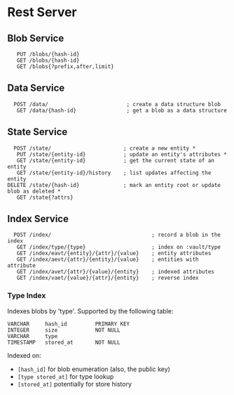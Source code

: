 Rest Server
===========

## Blob Service

```
   PUT /blobs/{hash-id}
   GET /blobs/{hash-id}
   GET /blobs{?prefix,after,limit}
```

## Data Service

```
  POST /data/                         ; create a data structure blob
   GET /data/{hash-id}                ; get a blob as a data structure
```

## State Service

```
  POST /state/                       ; create a new entity *
   PUT /state/{entity-id}            ; update an entity's attributes *
   GET /state/{entity-id}            ; get the current state of an entity
   GET /state/{entity-id}/history    ; list updates affecting the entity
DELETE /state/{hash-id}              ; mark an entity root or update blob as deleted *
   GET /state{?attrs}
```

## Index Service

```
  POST /index/                                ; record a blob in the index
   GET /index/type/{type}                     ; index on :vault/type
   GET /index/eavt/{entity}/{attr}/{value}    ; entity attributes
   GET /index/aevt/{attr}/{entity}/{value}    ; entities with attribute
   GET /index/avet/{attr}/{value}/{entity}    ; indexed attributes
   GET /index/vaet/{value}/{attr}/{entity}    ; reverse index
```

### Type Index

Indexes blobs by 'type'. Supported by the following table:

```
VARCHAR     hash_id         PRIMARY KEY
INTEGER     size            NOT NULL
VARCHAR     type
TIMESTAMP   stored_at       NOT NULL
```

Indexed on:
- `[hash_id]` for blob enumeration (also, the public key)
- `[type stored_at]` for type lookup
- `[stored_at]` potentially for store history
